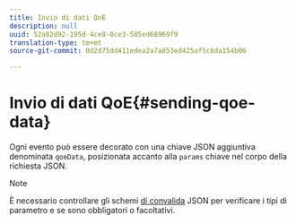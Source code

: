 ```yaml
---
title: Invio di dati QoE
description: null
uuid: 52a02d92-195d-4ce8-8ce3-585ed68969f9
translation-type: tm+mt
source-git-commit: 0d2d75dd411edea2a7a853ed425af5c6da154b06

---
```



# Invio di dati QoE{#sending-qoe-data}

Ogni evento può essere decorato con una chiave JSON aggiuntiva denominata `qoeData`, posizionata accanto alla `params` chiave nel corpo della richiesta JSON.

>[!NOTE]
>
>È necessario controllare gli schemi [di convalida](/help/media-collection-api/mc-api-impl/mc-api-validate-reqs.md) JSON per verificare i tipi di parametro e se sono obbligatori o facoltativi.

